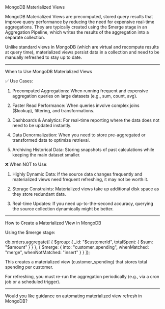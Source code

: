 MongoDB Materialized Views

MongoDB Materialized Views are precomputed, stored query results that improve query performance by reducing the need for expensive real-time aggregations. They are typically created using the $merge stage in an Aggregation Pipeline, which writes the results of the aggregation into a separate collection.

Unlike standard views in MongoDB (which are virtual and recompute results at query time), materialized views persist data in a collection and need to be manually refreshed to stay up to date.


---

When to Use MongoDB Materialized Views

✅ Use Cases:

1. Precomputed Aggregations: When running frequent and expensive aggregation queries on large datasets (e.g., sum, count, avg).


2. Faster Read Performance: When queries involve complex joins ($lookup), filtering, and transformations.


3. Dashboards & Analytics: For real-time reporting where the data does not need to be updated instantly.


4. Data Denormalization: When you need to store pre-aggregated or transformed data to optimize retrieval.


5. Archiving Historical Data: Storing snapshots of past calculations while keeping the main dataset smaller.



❌ When NOT to Use:

1. Highly Dynamic Data: If the source data changes frequently and materialized views need frequent refreshing, it may not be worth it.


2. Storage Constraints: Materialized views take up additional disk space as they store redundant data.


3. Real-time Updates: If you need up-to-the-second accuracy, querying the source collection dynamically might be better.




---

How to Create a Materialized View in MongoDB

Using the $merge stage:

db.orders.aggregate([
  { $group: { _id: "$customerId", totalSpent: { $sum: "$amount" } } },
  { $merge: { into: "customer_spending", whenMatched: "merge", whenNotMatched: "insert" } }
]);

This creates a materialized view (customer_spending) that stores total spending per customer.

For refreshing, you must re-run the aggregation periodically (e.g., via a cron job or a scheduled trigger).


---

Would you like guidance on automating materialized view refresh in MongoDB?

